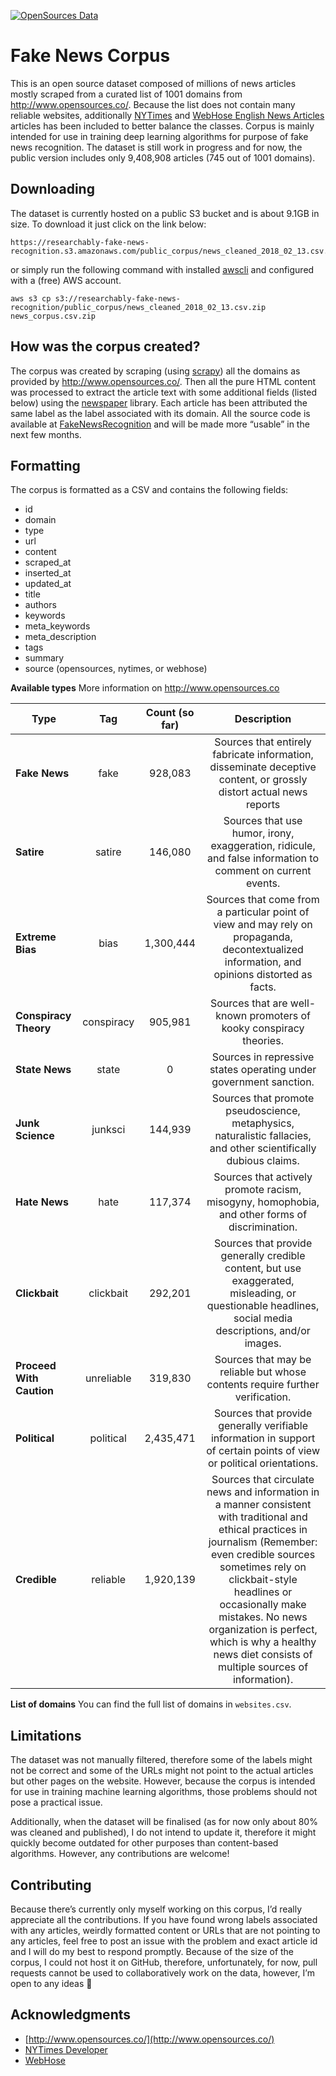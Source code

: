 [![OpenSources Data](https://img.shields.io/badge/Data-OpenSources-blue.svg)](http://opensources.co)

# Fake News Corpus

This is an open source dataset composed of millions of news articles mostly scraped from a curated list of 1001 domains from http://www.opensources.co/. Because the list does not contain many reliable websites, additionally [NYTimes](https://developer.nytimes.com/) and [WebHose English News Articles](https://webhose.io/datasets) articles has been included to better balance the classes. Corpus is mainly intended for use in training deep learning algorithms for purpose of fake news recognition. The dataset is still work in progress and for now, the public version includes only 9,408,908 articles (745 out of 1001 domains).

## Downloading 

The dataset is currently hosted on a public S3 bucket and is about 9.1GB in size. To download it just click on the link below: 

    https://researchably-fake-news-recognition.s3.amazonaws.com/public_corpus/news_cleaned_2018_02_13.csv.zip

or simply run the following command with installed [awscli](https://github.com/aws/aws-cli) and configured with a (free) AWS account.

    aws s3 cp s3://researchably-fake-news-recognition/public_corpus/news_cleaned_2018_02_13.csv.zip news_corpus.csv.zip

## How was the corpus created?

The corpus was created by scraping (using [scrapy](https://github.com/scrapy/scrapy)) all the domains as provided by http://www.opensources.co/. Then all the pure HTML content was processed to extract the article text with some additional fields (listed below) using the [newspaper](https://github.com/codelucas/newspaper) library. Each article has been attributed the same label as the label associated with its domain. All the source code is available at [FakeNewsRecognition](https://github.com/several27/FakeNewsRecognition) and will be made more “usable” in the next few months. 

## Formatting

The corpus is formatted as a CSV and contains the following fields: 


- id
- domain
- type
- url
- content
- scraped_at
- inserted_at
- updated_at
- title
- authors
- keywords
- meta_keywords
- meta_description
- tags
- summary
- source (opensources, nytimes, or webhose)

**Available types**
More information on http://www.opensources.co 

| Type | Tag | Count (so far) | Description|
| ------------- |:-------------:|:-------------:|:-------------:|
| **Fake News** | fake | 928,083 | Sources that entirely fabricate information, disseminate deceptive content, or grossly distort actual news reports |
| **Satire** | satire | 146,080 | Sources that use humor, irony, exaggeration, ridicule, and false information to comment on current events. |
| **Extreme Bias** | bias | 1,300,444 | Sources that come from a particular point of view and may rely on propaganda, decontextualized information, and opinions distorted as facts. |
| **Conspiracy Theory** | conspiracy | 905,981 | Sources that are well-known promoters of kooky conspiracy theories. |
| **State News** | state | 0 | Sources in repressive states operating under government sanction. |
| **Junk Science** | junksci | 144,939 | Sources that promote pseudoscience, metaphysics, naturalistic fallacies, and other scientifically dubious claims. |
| **Hate News** | hate | 117,374 | Sources that actively promote racism, misogyny, homophobia, and other forms of discrimination. |
| **Clickbait** | clickbait | 292,201 | Sources that provide generally credible content, but use exaggerated, misleading, or questionable headlines, social media descriptions, and/or images. |
| **Proceed With Caution** | unreliable | 319,830 | Sources that may be reliable but whose contents require further verification. |
| **Political** | political | 2,435,471 | Sources that provide generally verifiable information in support of certain points of view or political orientations. |
| **Credible** | reliable | 1,920,139 | Sources that circulate news and information in a manner consistent with traditional and ethical practices in journalism (Remember: even credible sources sometimes rely on clickbait-style headlines or occasionally make mistakes. No news organization is perfect, which is why a healthy news diet consists of multiple sources of information). |

**List of domains**
You can find the full list of domains in `websites.csv`. 

## Limitations

The dataset was not manually filtered, therefore some of the labels might not be correct and some of the URLs might not point to the actual articles but other pages on the website. However, because the corpus is intended for use in training machine learning algorithms, those problems should not pose a practical issue.  

Additionally, when the dataset will be finalised (as for now only about 80% was cleaned and published), I do not intend to update it, therefore it might quickly become outdated for other purposes than content-based algorithms. However, any contributions are welcome!

## Contributing

Because there’s currently only myself working on this corpus, I’d really appreciate all the contributions. If you have found wrong labels associated with any articles, weirdly formatted content or URLs that are not pointing to any articles, feel free to post an issue with the problem and exact article id and I will do my best to respond promptly. Because of the size of the corpus, I could not host it on GitHub, therefore, unfortunately, for now, pull requests cannot be used to collaboratively work on the data, however, I’m open to any ideas 🙂 

## Acknowledgments
- [http://www.opensources.co/](http://www.opensources.co/)
- [NYTimes Developer](https://developer.nytimes.com/)
- [WebHose](https://webhose.io/datasets)
